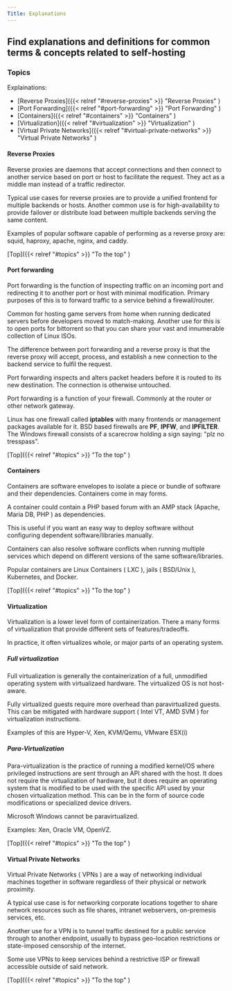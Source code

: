 ```yaml
---
Title: Explanations
---
```


## Find explanations and definitions for common terms & concepts related to self-hosting

### Topics

Explainations:

- [Reverse Proxies]({{< relref "#reverse-proxies" >}} "Reverse Proxies" )
- [Port Forwarding]({{< relref "#port-forwarding" >}} "Port Forwarding" )
- [Containers]({{< relref "#containers" >}} "Containers" )
- [Virtualization]({{< relref "#virtualization" >}} "Virtualization" )
- [Virtual Private Networks]({{< relref "#virtual-private-networks" >}} "Virtual Private Networks" )

#### Reverse Proxies

Reverse proxies are daemons that accept connections and then connect to another service based on port or host to facilitate the request. They act as a middle man instead of a traffic redirector.

Typical use cases for reverse proxies are to provide a unified frontend for multiple backends or hosts. Another common use is for high-availability to provide failover or distribute load between multiple backends serving the same content.

Examples of popular software capable of performing as a reverse proxy are: squid, haproxy, apache, nginx, and caddy.

[Top]({{< relref "#topics" >}} "To the top" )

#### Port forwarding

Port forwarding is the function of inspecting traffic on an incoming port and redirecting it to another port or host with minimal modification. Primary purposes of this is to forward traffic to a service behind a firewall/router.

Common for hosting game servers from home when running dedicated servers before developers moved to match-making. Another use for this is to open ports for bittorrent so that you can share your vast and innumerable collection of Linux ISOs.

The difference between port forwarding and a reverse proxy is that the reverse proxy will accept, process, and establish a new connection to the backend service to fulfil the request.

Port forwarding inspects and alters packet headers before it is routed to its new destination. The connection is otherwise untouched.

Port forwarding is a function of your firewall. Commonly at the router or other network gateway.

Linux has one firewall called **iptables** with many frontends or management packages available for it. BSD based firewalls are **PF**, **IPFW**, and **IPFILTER**. The Windows firewall consists of a scarecrow holding a sign saying: "plz no tresspass".

[Top]({{< relref "#topics" >}} "To the top" )

#### Containers

Containers are software envelopes to isolate a piece or bundle of software and their dependencies. Containers come in may forms.

A container could contain a PHP based forum with an AMP stack (Apache, Maria DB, PHP ) as dependencies.

This is useful if you want an easy way to deploy software without configuring dependent software/libraries manually.

Containers can also resolve software conflicts when running multiple services which depend on different versions of the same software/libraries.

Popular containers are Linux Containers ( LXC ), jails ( BSD/Unix ), Kubernetes, and Docker.

[Top]({{< relref "#topics" >}} "To the top" )

#### Virtualization

Virtualization is a lower level form of containerization. There a many forms of virtualization that provide different sets of features/tradeoffs.

In practice, it often virtualizes whole, or major parts of an operating system.

##### Full virtualization

Full virtualization is generally the containerization of a full, unmodified operating system with virtualizaed hardware. The virtualized OS is not host-aware.

Fully virtualized guests require more overhead than paravirtualized guests. This can be mitigated with hardware support ( Intel VT, AMD SVM ) for virtualization instructions.

Examples of this are Hyper-V, Xen, KVM/Qemu, VMware ESX(i)

##### Para-Virtualization

Para-virtualization is the practice of running a modified kernel/OS where privileged instructions are sent through an API shared with the host. It does not require the virtualization of hardware, but it does require an operating system that is modified to be used with the specific API used by your chosen virtualization method. This can be in the form of source code modifications or specialized device drivers.

Microsoft Windows cannot be paravirtualized.

Examples: Xen, Oracle VM, OpenVZ.

[Top]({{< relref "#topics" >}} "To the top" )

#### Virtual Private Networks

Virtual Private Networks ( VPNs ) are a way of networking individual machines together in software regardless of their physical or network proximity.

A typical use case is for networking corporate locations together to share network resources such as file shares, intranet webservers, on-premesis services, etc.

Another use for a VPN is to tunnel traffic destined for a public service through to another endpoint, usually to bypass geo-location restrictions or state-imposed censorship of the internet.

Some use VPNs to keep services behind a restrictive ISP or firewall accessible outside of said network.

[Top]({{< relref "#topics" >}} "To the top" )
